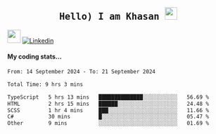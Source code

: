<h2 align='center'><samp><strong>Hello) I am Khasan <img src="https://media.giphy.com/media/hvRJCLFzcasrR4ia7z/giphy.gif" width="28px" height="28px"></strong></samp></h2>

<img src="https://media.giphy.com/media/WUlplcMpOCEmTGBtBW/giphy.gif" width="30"> [![Linkedin](https://img.shields.io/badge/LinkedIn-Khasan%20Rashidov-blue?logo=Linkedin&logoColor=blue&labelColor=black&style=flat-square)](https://www.linkedin.com/in/khasanr)  

#### My coding stats...
<!--START_SECTION:waka-->

```txt
From: 14 September 2024 - To: 21 September 2024

Total Time: 9 hrs 3 mins

TypeScript   5 hrs 13 mins   ██████████████░░░░░░░░░░░   56.69 %
HTML         2 hrs 15 mins   ██████░░░░░░░░░░░░░░░░░░░   24.48 %
SCSS         1 hr 4 mins     ███░░░░░░░░░░░░░░░░░░░░░░   11.66 %
C#           30 mins         █░░░░░░░░░░░░░░░░░░░░░░░░   05.47 %
Other        9 mins          ░░░░░░░░░░░░░░░░░░░░░░░░░   01.69 %
```

<!--END_SECTION:waka-->

<!---
khasanrashidov/khasanrashidov is a ✨ special ✨ repository because its `README.md` (this file) appears on your GitHub profile.
You can click the Preview link to take a look at your changes.
--->
